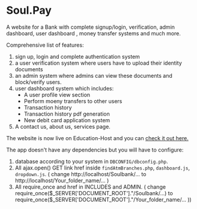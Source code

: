 # Soul.Pay
A website for a Bank with complete signup/login, verification, admin dashboard, user dashboard , money transfer systems and much more.

Comprehensive list of features:
    <ol>
    <li>sign up, login and complete authentication system</li>
    <li>a user verification system where users have to upload their identity documents</li>
    <li>an admin system where admins can view these documents and block/verify users.</li>
    <li>user dashboard system which includes:
        <ul type="disc">
        <li>A user profile view section</li>
        <li>Perform moeny transfers to other users</li>
        <li>Transaction history</li>
        <li>Transaction history pdf generation</li>
        <li>New debit card application system</li>
        </ul>
    </li>
    <li>A contact us, about us, services page.</li>
    </ol>

The website is now live on Education-Host and you can [check it out here.](http://soul.pay.educationhost.cloud/)

The app doesn't have any dependencies but you will have to configure:
    <ol>
    <li>database according to your system in `DBCONFIG/dbconfig.php`.</li>
    <li>All ajax.open() GET link href inside `findAtmBranches.php`, `dashboard.js`, `dropdown.js`. ( change http:<span></span>//localhost/Soulbank/... to http:<span></span>//localhost/Your_folder_name/... ) </li>
    <li>All require_once and href in INCLUDES and ADMIN. ( change require_once($_SERVER['DOCUMENT_ROOT']."/Soulbank/...) to require_once($_SERVER['DOCUMENT_ROOT']."/Your_folder_name/... ))</li>
    </ol>
